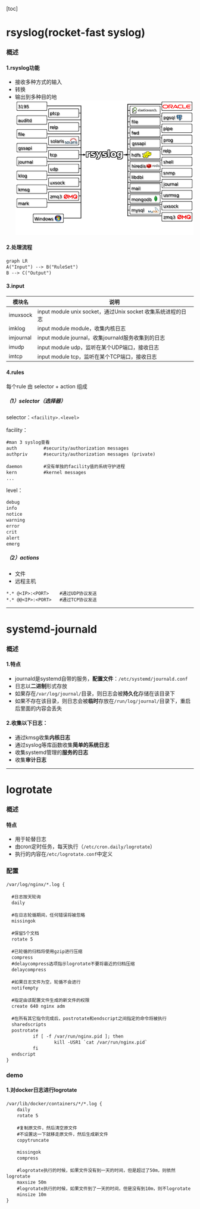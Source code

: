 [toc]
# rsyslog(rocket-fast syslog)
### 概述
#### 1.rsyslog功能
* 接收多种方式的输入
* 转换
* 输出到多种目的地
![](./imgs/log_01.png)

#### 2.处理流程
```mermaid
graph LR
A("Input") --> B("RuleSet")
B --> C("Output")
```

#### 3.input
|模块名|说明|
|-|-|
|imuxsock|input module unix socket，通过Unix socket 收集系统进程的日志|
|imklog|input module module，收集内核日志|
|imjournal|input module journal，收集journald服务收集到的日志|
|imudp|input module udp，监听在某个UDP端口，接收日志|
|imtcp|input module tcp，监听在某个TCP端口，接收日志|

#### 4.rules
每个rule 由 selector + action 组成
##### （1）selector（选择器）
selector：`<facility>.<level>`

facility：
```shell
#man 3 syslog查看
auth          #security/authorization messages
authpriv      #security/authorization messages (private)

daemon        #没有单独的facility值的系统守护进程
kern          #kernel messages
...
```
level：
```shell
debug
info
notice
warning
error
crit
alert
emerg
```
##### （2）actions
* 文件
* 远程主机
```shell
*.* @<IP>:<PORT>    #通过UDP协议发送
*.* @@<IP>:<PORT>   #通过TCP协议发送
```


***
# systemd-journald
### 概述
#### 1.特点
* journald是systemd自带的服务，**配置文件**：`/etc/systemd/journald.conf`
* 日志以**二进制**形式存放
* 如果存在`/var/log/journal/`目录，则日志会被**持久化**存储在该目录下
* 如果不存在该目录，则日志会被**临时**存放在`/run/log/journal/`目录下，重启后里面的内容会丢失
#### 2.收集以下日志：
* 通过kmsg收集**内核日志**
* 通过syslog等库函数收集**简单的系统日志**
* 收集systemd管理的**服务的日志**
* 收集**审计日志**

***
# logrotate
### 概述
#### 特点
* 用于轮替日志
* 由cron定时任务，每天执行（`/etc/cron.daily/logrotate`）
* 执行的内容在`/etc/logrotate.conf`中定义

### 配置
```shell
/var/log/nginx/*.log {

  #日志按天轮询
  daily

  #在日志轮循期间，任何错误将被忽略
  missingok

  #保留5个文档
  rotate 5

  #已轮循的归档将使用gzip进行压缩
  compress
  #delaycompress选项指示logrotate不要将最近的归档压缩
  delaycompress

  #如果日志文件为空，轮循不会进行
  notifempty

  #指定由该配置文件生成的新文件的权限
  create 640 nginx adm

  #在所有其它指令完成后，postrotate和endscript之间指定的命令将被执行
  sharedscripts
  postrotate
          if [ -f /var/run/nginx.pid ]; then
                  kill -USR1 `cat /var/run/nginx.pid`
          fi          
  endscript
}
```

### demo
#### 1.对docker日志进行logrotate
```shell
/var/lib/docker/containers/*/*.log {
    daily
    rotate 5

    #复制原文件，然后清空原文件
    #不设置这一下就移走原文件，然后生成新文件
    copytruncate

    missingok  
    compress

    #logrotate执行的时候，如果文件没有到一天的时间，但是超过了50m，则依然logrotate
    maxsize 50m
    #logrotate执行的时候，如果文件到了一天的时间，但是没有到10m，则不logrotate
    minsize 10m
}
```
